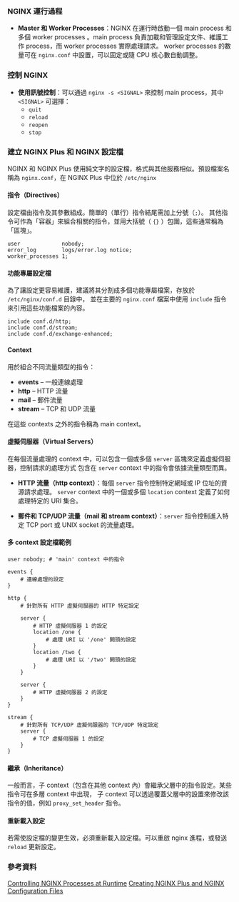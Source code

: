 ### NGINX 運行過程
- **Master 和 Worker Processes**：NGINX 在運行時啟動一個 main process 和多個 worker processes 。main process 負責加載和管理設定文件、維護工作 process，而 worker processes 實際處理請求。
worker processes 的數量可在 `nginx.conf` 中設置，可以固定或隨 CPU 核心數自動調整。

### 控制 NGINX
- **使用訊號控制**：可以通過 `nginx -s <SIGNAL>` 來控制 main process，其中 `<SIGNAL>` 可選擇：
  - `quit`
  - `reload`
  - `reopen`
  - `stop`


### 建立 NGINX Plus 和 NGINX 設定檔

NGINX 和 NGINX Plus 使用純文字的設定檔，格式與其他服務相似。預設檔案名稱為 `nginx.conf`，在 NGINX Plus 中位於 `/etc/nginx` 

#### 指令（Directives）
設定檔由指令及其參數組成。簡單的（單行）指令結尾需加上分號（`;`）。
其他指令可作為「容器」來組合相關的指令，並用大括號（ `{}` ）包圍，這些通常稱為「區塊」。

```nginx
user             nobody;
error_log        logs/error.log notice;
worker_processes 1;
```

#### 功能專屬設定檔
為了讓設定更容易維護，建議將其分割成多個功能專屬檔案，存放於 `/etc/nginx/conf.d` 目錄中，
並在主要的 `nginx.conf` 檔案中使用 `include` 指令來引用這些功能檔案的內容。

```nginx
include conf.d/http;
include conf.d/stream;
include conf.d/exchange-enhanced;
```

#### Context
用於組合不同流量類型的指令：

- **events** – 一般連線處理
- **http** – HTTP 流量
- **mail** – 郵件流量
- **stream** – TCP 和 UDP 流量

在這些 contexts 之外的指令稱為 main context。

#### 虛擬伺服器（Virtual Servers）
在每個流量處理的 context 中，可以包含一個或多個 `server` 區塊來定義虛擬伺服器，控制請求的處理方式
包含在 `server` context 中的指令會依據流量類型而異。

- **HTTP 流量（http context）**：每個 `server` 指令控制特定網域或 IP 位址的資源請求處理。 
`server` context 中的一個或多個 `location` context 定義了如何處理特定的 URI 集合。

- **郵件和 TCP/UDP 流量（mail 和 stream context）**：`server` 指令控制進入特定 TCP port 或 UNIX socket 的流量處理。

#### 多 context 設定檔範例

```nginx
user nobody; # 'main' context 中的指令

events {
    # 連線處理的設定
}

http {
    # 針對所有 HTTP 虛擬伺服器的 HTTP 特定設定

    server {
        # HTTP 虛擬伺服器 1 的設定
        location /one {
            # 處理 URI 以 '/one' 開頭的設定
        }
        location /two {
            # 處理 URI 以 '/two' 開頭的設定
        }
    }

    server {
        # HTTP 虛擬伺服器 2 的設定
    }
}

stream {
    # 針對所有 TCP/UDP 虛擬伺服器的 TCP/UDP 特定設定
    server {
        # TCP 虛擬伺服器 1 的設定
    }
}
```

#### 繼承（Inheritance）
一般而言，子 context（包含在其他 context 內）會繼承父層中的指令設定。某些指令可在多層 context 中出現，
子 context 可以透過覆蓋父層中的設置來修改該指令的值，例如 `proxy_set_header` 指令。

#### 重新載入設定
若需使設定檔的變更生效，必須重新載入設定檔。可以重啟 nginx 進程，或發送 `reload` 更新設定。



### 參考資料
[Controlling NGINX Processes at Runtime](https://docs.nginx.com/nginx/admin-guide/basic-functionality/runtime-control/)
[Creating NGINX Plus and NGINX Configuration Files](https://docs.nginx.com/nginx/admin-guide/basic-functionality/managing-configuration-files/)